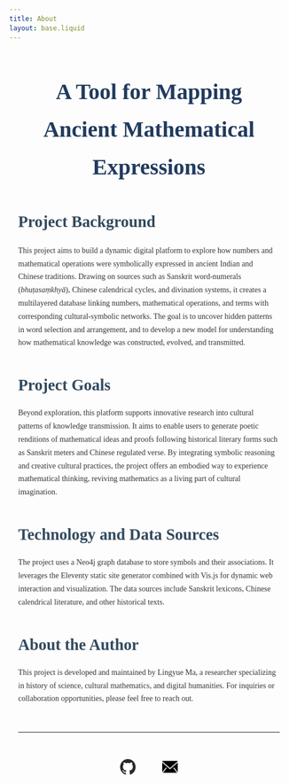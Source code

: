 ```yaml
---
title: About
layout: base.liquid
---
```


<div class="about-page" style="max-width: 800px; margin: 3rem auto; font-family: Georgia, serif; line-height: 1.7; color: #333; padding: 0 1rem;">

  <h1 style="font-family: 'Cormorant Garamond', serif; font-size: 2.5rem; margin-bottom: 1.5rem; color: #213b5e; text-align: center;">
    A Tool for Mapping Ancient Mathematical Expressions
  </h1>

  <section style="margin-bottom: 2rem;">
    <h2 style="color: #324a5e; font-size: 1.8rem; margin-bottom: 1rem;">Project Background</h2>
    <p>
      This project aims to build a dynamic digital platform to explore how numbers and mathematical operations were symbolically expressed in ancient Indian and Chinese traditions.
      Drawing on sources such as Sanskrit word-numerals (<em>bhuṭasaṃkhyā</em>), Chinese calendrical cycles, and divination systems, it creates a multilayered database linking numbers, mathematical operations, and terms with corresponding cultural-symbolic networks.
      The goal is to uncover hidden patterns in word selection and arrangement, and to develop a new model for understanding how mathematical knowledge was constructed, evolved, and transmitted.
    </p>
  </section>

  <section style="margin-bottom: 2rem;">
    <h2 style="color: #324a5e; font-size: 1.8rem; margin-bottom: 0.5rem;">Project Goals</h2>
    <p>
      Beyond exploration, this platform supports innovative research into cultural patterns of knowledge transmission.
      It aims to enable users to generate poetic renditions of mathematical ideas and proofs following historical literary forms such as Sanskrit meters and Chinese regulated verse.
      By integrating symbolic reasoning and creative cultural practices, the project offers an embodied way to experience mathematical thinking, reviving mathematics as a living part of cultural imagination.
    </p>
  </section>

  <section style="margin-bottom: 2rem;">
    <h2 style="color: #324a5e; font-size: 1.8rem; margin-bottom: 0.5rem;">Technology and Data Sources</h2>
    <p>
      The project uses a Neo4j graph database to store symbols and their associations.
      It leverages the Eleventy static site generator combined with Vis.js for dynamic web interaction and visualization.
      The data sources include Sanskrit lexicons, Chinese calendrical literature, and other historical texts.
    </p>
  </section>

  <section style="margin-bottom: 2rem;">
    <h2 style="color: #324a5e; font-size: 1.8rem; margin-bottom: 0.5rem;">About the Author</h2>
    <p>
      This project is developed and maintained by Lingyue Ma, a researcher specializing in history of science, cultural mathematics, and digital humanities.
      For inquiries or collaboration opportunities, please feel free to reach out.
    </p>
  </section>

  <hr style="margin: 3rem 0; border-color: #c69d3a;" />

<div style="display: flex; justify-content: center; gap: 3rem; font-size: 1.3rem; color: #213b5e;">
  <a href="https://github.com/Lingyue-001" target="_blank" rel="noopener" style="display: flex; align-items: center; gap: 0.5rem; text-decoration: none; color: inherit;">
    <img src="/assets/github-mark.svg" alt="GitHub" style="width: 28px; height: 28px;" />
  </a>

  <a href="mailto:Lingyue_M@outlook.com" style="display: flex; align-items: center; gap: 1rem; text-decoration: none; color: inherit;">
    <img src="/assets/email.svg" alt="Email" style="width: 28px; height: 28px;" />
  
  </a>
</div>


</div>
